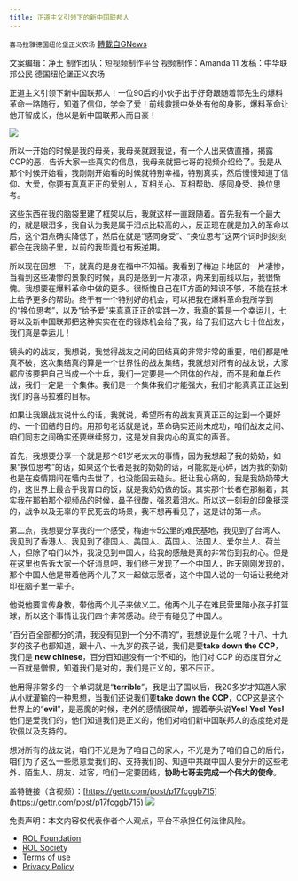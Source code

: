 ```yaml
---
title: 正道主义引领下的新中国联邦人
---
```

`喜马拉雅德国纽伦堡正义农场` [轉載自GNews](https://gnews.org/zh-hans/2441757/)

文案编辑：净土
制作团队：短视频制作平台
视频制作：Amanda 11
发稿：中华联邦公民
德国纽伦堡正义农场
 
正道主义引领下新中国联邦人！一位90后的小伙子出于好奇跟随着郭先生的爆料革命一路随行，知道了信仰，学会了爱！前线救援中处处有他的身影，爆料革命让他开智成长，他以是新中国联邦人而自豪！
 
![](https://assets.gnews.org/wp-content/uploads/2022/04/0430-6.jpg)
  
所以一开始的时候是我的母亲，我母亲就跟我说，有一个人出来做直播，揭露CCP的恶，告诉大家一些真实的信息，我母亲就把七哥的视频介绍给了。我是从那个时候开始看，我刚刚开始看的时候就特别幸福，特别真实，然后慢慢知道了信仰、大爱，你要有真真正正的爱别人，互相关心、互相帮助、感同身受、换位思考。
 
这些东西在我的脑袋里建了框架以后，我就这样一直跟随着。首先我有一个最大的，就是眼泪多，我自认为我是属于泪点比较高的人，反正现在就是加入的革命以后，这个泪点确实降低了，然后在就是“感同身受”、“换位思考”这两个词时时刻刻都会在我脑子里，以前的我毕竟也有叛逆期。
 
所以现在回想一下，就真的是身在福中不知福。我看到了梅迪卡地区的一片凄惨，当看到这些凄惨的景象的时候，真的是感到一片凄凉，两来到前线以后，我很惭愧。我想要在爆料革命中做的更多。很惭愧自己在IT方面的知识不够，不能在技术上给予更多的帮助。终于有一个特别好的机会，可以把我在爆料革命我所学到的“换位思考”，以及“给予爱”来真真正正的实践一次，我真的算是一个幸运儿，七哥以及新中国联邦把这种实实在在的锻炼机会给了我，给了我们这六七十位战友，我们真是幸运儿！
 
镜头的的战友，我想说，我觉得战友之间的团结真的非常非常的重要，咱们都是唯真不破，这次集结真的算是一个世界性的战友集结，我就想对所有的战友说，大家都应该要把自己当成一个士兵，我们一定要是一个团体的作战，而不是和单兵作战，我们一定是一个集体。我们是一个集体我们才能强大，我们才能真真正正达到我们的喜马拉雅的目标。
 
如果让我跟战友说什么的话，我就说，希望所有的战友真真正正的达到一个更好的、一个团结的目的。用那句老话就是说，革命确实还尚未成功，咱们战友之间、咱们同志之间确实还要继续努力，这是发自我内心的真实的声音。
 
首先，我想要分享一个就是那个81岁老太太的事情，因为我想起了我的奶奶，如果“换位思考”的话，如果这个长者是我的奶奶的话，可能就是心碎，因为我的奶奶也是在疫情期间在墙内去世了，也没能回去磕头。挺让我心痛的，我是我奶奶带大的，这世界上最合乎我胃口的饭，就是我奶奶做的饭。其实那个长者在那躺着，其实我在那拍那个视频品的时候，鼻子很酸，强忍着泪水。所以这一刻我的印象挺深的，战争以及无辜的平民死去的场景，我不想再看见了，这是讲的第一点。
 
第二点，我想要分享我的一个感受，梅迪卡5公里的难民基地，我见到了台湾人、我见到了香港人、我见到了德国人、美国人、英国人、法国人、爱尔兰人、荷兰人，但除了咱们以外，我没见到中国人，给我的感触是真的非常伤到我的心。但是在这里也告诉大家一个好消息吧，我们终于发现了一个中国人，昨天刚刚发现的，那个中国人他是带着他两个儿子来一起做志愿者，这个中国人说的一句话让我绝对印在脑子里一辈子。
 
他说他要言传身教，带他两个儿子来做义工。他两个儿子在难民营里陪小孩子打篮球，所以这个事情让我们四个非常感动。终于有碰见了中国人。
 
“百分百全部都分的清，我没有见到一个分不清的“，我想说是什么呢？十八、十九岁的孩子也都知道，跟十八、十九岁的孩子说，我们是要**take down the CCP**，我们是 **new chinese**，百分百知道没有一个不知的，他们对 CCP 的态度百分之一百就是憎恨，知道我们是对的，我们是正义的，邪不压正。
 
他用得非常多的一个单词就是“**terrible**”，我是出了国以后，我20多岁才知道人家从小就灌输的一种思想，当我们还说我们要**take down the CCP**，CCP这是这个世界上的“**evil**”，是恶魔的时候，老外的感情很简单，握着拳头说**Yes! Yes! Yes!** 他们是爱我们的，他们知道我们是正义的，他们对咱们新中国联邦人的态度绝对是钦佩以及支持的。
 
想对所有的战友说，咱们不光是为了咱自己的家人，不光是为了咱们自己的后代，咱们为了这么一些愿意爱我们的、支持我们的、知道中共跟中国人要分开的这些老外、陌生人、朋友、过客，咱们一定要团结，**协助七哥去完成一个伟大的使命**。
 
盖特链接（含视频）：[https://gettr.com/post/p17fcggb715](https://gettr.com/post/p17fcggb715)
 ![](https://assets.gnews.org/wp-content/uploads/2022/04/德农二维码-1.png) 

免责声明：本文内容仅代表作者个人观点，平台不承担任何法律风险。
  
- [ROL Foundation](https://rolfoundation.org/)
- [ROL Society](https://rolsociety.org/)
- [Terms of use](https://gnews.org/terms-of-use-3/)
- [Privacy Policy](https://gnews.org/privacy-policy/)
